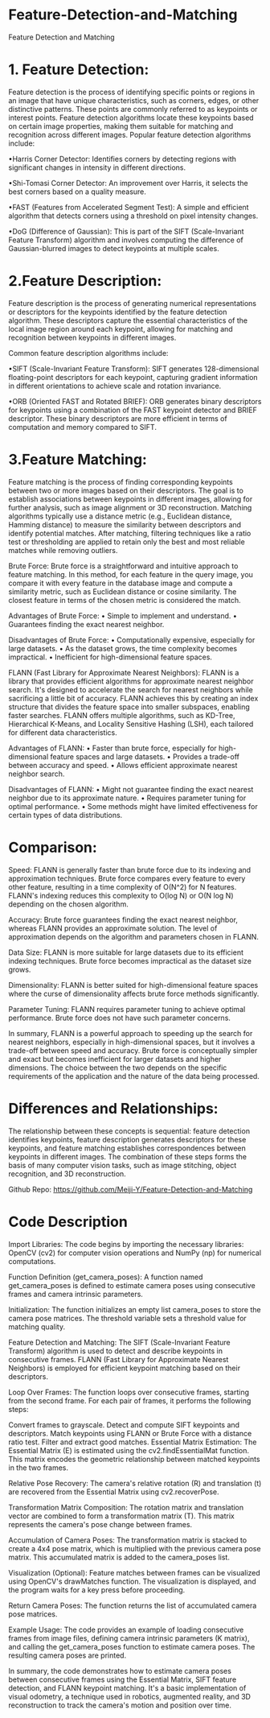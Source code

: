 # Feature-Detection-and-Matching
Feature Detection and Matching

# 1. Feature Detection: 
Feature detection is the process of identifying specific points or regions in an image that have unique characteristics, such as corners, edges, or other distinctive patterns. These points are commonly referred to as keypoints or interest points. Feature detection algorithms locate these keypoints based on certain image properties, making them suitable for matching and recognition across different images.
Popular feature detection algorithms include:

•Harris Corner Detector: Identifies corners by detecting regions with significant changes in intensity in different directions.

•Shi-Tomasi Corner Detector: An improvement over Harris, it selects the best corners based on a quality measure.

•FAST (Features from Accelerated Segment Test): A simple and efficient algorithm that detects corners using a threshold on pixel intensity changes.

•DoG (Difference of Gaussian): This is part of the SIFT (Scale-Invariant Feature Transform) algorithm and involves computing the difference of Gaussian-blurred images to detect keypoints at multiple scales.

# 2.Feature Description:
Feature description is the process of generating numerical representations or descriptors for the keypoints identified by the feature detection algorithm. These descriptors capture the essential characteristics of the local image region around each keypoint, allowing for matching and recognition between keypoints in different images.

Common feature description algorithms include:

•SIFT (Scale-Invariant Feature Transform): SIFT generates 128-dimensional floating-point descriptors for each keypoint, capturing gradient information in different orientations to achieve scale and rotation invariance.

•ORB (Oriented FAST and Rotated BRIEF): ORB generates binary descriptors for keypoints using a combination of the FAST keypoint detector and BRIEF descriptor. These binary descriptors are more efficient in terms of computation and memory compared to SIFT.

# 3.Feature Matching:
Feature matching is the process of finding corresponding keypoints between two or more images based on their descriptors. The goal is to establish associations between keypoints in different images, allowing for further analysis, such as image alignment or 3D reconstruction.
Matching algorithms typically use a distance metric (e.g., Euclidean distance, Hamming distance) to measure the similarity between descriptors and identify potential matches. After matching, filtering techniques like a ratio test or thresholding are applied to retain only the best and most reliable matches while removing outliers.

Brute Force: Brute force is a straightforward and intuitive approach to feature matching. In this method, for each feature in the query image, you compare it with every feature in the database image and compute a similarity metric, such as Euclidean distance or cosine similarity. The closest feature in terms of the chosen metric is considered the match.

Advantages of Brute Force:
•	Simple to implement and understand.
•	Guarantees finding the exact nearest neighbor.

Disadvantages of Brute Force:
•	Computationally expensive, especially for large datasets.
•	As the dataset grows, the time complexity becomes impractical.
•	Inefficient for high-dimensional feature spaces.

FLANN (Fast Library for Approximate Nearest Neighbors): FLANN is a library that provides efficient algorithms for approximate nearest neighbor search. It's designed to accelerate the search for nearest neighbors while sacrificing a little bit of accuracy. FLANN achieves this by creating an index structure that divides the feature space into smaller subspaces, enabling faster searches.
FLANN offers multiple algorithms, such as KD-Tree, Hierarchical K-Means, and Locality Sensitive Hashing (LSH), each tailored for different data characteristics.

Advantages of FLANN:
•	Faster than brute force, especially for high-dimensional feature spaces and large datasets.
•	Provides a trade-off between accuracy and speed.
•	Allows efficient approximate nearest neighbor search.

Disadvantages of FLANN:
•	Might not guarantee finding the exact nearest neighbor due to its approximate nature.
•	Requires parameter tuning for optimal performance.
•	Some methods might have limited effectiveness for certain types of data distributions.

# Comparison:

Speed: FLANN is generally faster than brute force due to its indexing and approximation techniques. Brute force compares every feature to every other feature, resulting in a time complexity of O(N^2) for N features. FLANN's indexing reduces this complexity to O(log N) or O(N log N) depending on the chosen algorithm.

Accuracy: Brute force guarantees finding the exact nearest neighbor, whereas FLANN provides an approximate solution. The level of approximation depends on the algorithm and parameters chosen in FLANN.

Data Size: FLANN is more suitable for large datasets due to its efficient indexing techniques. Brute force becomes impractical as the dataset size grows.

Dimensionality: FLANN is better suited for high-dimensional feature spaces where the curse of dimensionality affects brute force methods significantly.

Parameter Tuning: FLANN requires parameter tuning to achieve optimal performance. Brute force does not have such parameter concerns.

In summary, FLANN is a powerful approach to speeding up the search for nearest neighbors, especially in high-dimensional spaces, but it involves a trade-off between speed and accuracy. Brute force is conceptually simpler and exact but becomes inefficient for larger datasets and higher dimensions. The choice between the two depends on the specific requirements of the application and the nature of the data being processed.

# Differences and Relationships:
The relationship between these concepts is sequential: feature detection identifies keypoints, feature description generates descriptors for these keypoints, and feature matching establishes correspondences between keypoints in different images. The combination of these steps forms the basis of many computer vision tasks, such as image stitching, object recognition, and 3D reconstruction.

Github Repo: https://github.com/Meiji-Y/Feature-Detection-and-Matching

# Code Description

Import Libraries: The code begins by importing the necessary libraries: OpenCV (cv2) for computer vision operations and NumPy (np) for numerical computations.

Function Definition (get_camera_poses): A function named get_camera_poses is defined to estimate camera poses using consecutive frames and camera intrinsic parameters.

Initialization: The function initializes an empty list camera_poses to store the camera pose matrices. The threshold variable sets a threshold value for matching quality.

Feature Detection and Matching: The SIFT (Scale-Invariant Feature Transform) algorithm is used to detect and describe keypoints in consecutive frames. FLANN (Fast Library for Approximate Nearest Neighbors) is employed for efficient keypoint matching based on their descriptors.

Loop Over Frames: The function loops over consecutive frames, starting from the second frame. For each pair of frames, it performs the following steps:

Convert frames to grayscale.
Detect and compute SIFT keypoints and descriptors.
Match keypoints using FLANN or Brute Force with a distance ratio test.
Filter and extract good matches.
Essential Matrix Estimation: The Essential Matrix (E) is estimated using the cv2.findEssentialMat function. This matrix encodes the geometric relationship between matched keypoints in the two frames.

Relative Pose Recovery: The camera's relative rotation (R) and translation (t) are recovered from the Essential Matrix using cv2.recoverPose.

Transformation Matrix Composition: The rotation matrix and translation vector are combined to form a transformation matrix (T). This matrix represents the camera's pose change between frames.

Accumulation of Camera Poses: The transformation matrix is stacked to create a 4x4 pose matrix, which is multiplied with the previous camera pose matrix. This accumulated matrix is added to the camera_poses list.

Visualization (Optional): Feature matches between frames can be visualized using OpenCV's drawMatches function. The visualization is displayed, and the program waits for a key press before proceeding.

Return Camera Poses: The function returns the list of accumulated camera pose matrices.

Example Usage: The code provides an example of loading consecutive frames from image files, defining camera intrinsic parameters (K matrix), and calling the get_camera_poses function to estimate camera poses. The resulting camera poses are printed.

In summary, the code demonstrates how to estimate camera poses between consecutive frames using the Essential Matrix, SIFT feature detection, and FLANN keypoint matching. It's a basic implementation of visual odometry, a technique used in robotics, augmented reality, and 3D reconstruction to track the camera's motion and position over time.
